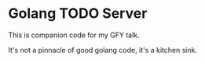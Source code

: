 # Golang TODO Server

This is companion code for my GFY talk.

It's not a pinnacle of good golang code, it's a kitchen sink.

